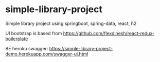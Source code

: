 # simple-library-project
Simple library project using springboot, spring-data, react, h2

UI bootstrap is based from https://github.com/flexdinesh/react-redux-boilerplate

BE heroku swagger: https://simple-library-project-demo.herokuapp.com/swagger-ui.html

